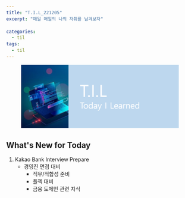 ```yaml
---
title: "T.I.L_221205"
excerpt: "매일 매일의 나의 자취를 남겨보자"

categories:
  - til
tags:
  - til
---
```

<figure>
    <img src="/assets/images/til_image.png">
</figure>

## What's New for Today   
1. Kakao Bank Interview Prepare
    - 경영진 면접 대비
        - 직무/적합성 준비
        - 플젝 대비
        - 금융 도메인 관련 지식
        
    